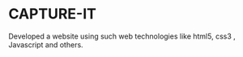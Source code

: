 # CAPTURE-IT 
Developed a website using such web technologies like html5, css3 , Javascript and others.
